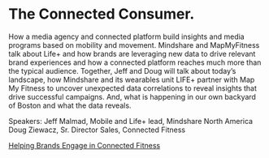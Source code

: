 # The Connected Consumer. 
How a media agency and connected platform build insights and media programs based on mobility and movement. Mindshare and MapMyFitness talk about Life+ and how brands are leveraging new data to drive relevant brand experiences and how a connected platform reaches much more than the typical audience. Together, Jeff and Doug will talk about today’s landscape, how Mindshare and its wearables unit LIFE+ partner with Map My Fitness to uncover unexpected data correlations to reveal insights that drive successful campaigns. And, what is happening in our own backyard of Boston and what the data reveals.

Speakers:
Jeff Malmad, Mobile and Life+ lead, Mindshare North America
Doug Ziewacz, Sr. Director Sales, Connected Fitness 


[Helping Brands Engage in Connected Fitness](http://about.mapmyfitness.com/2013/10/connected-fitness-gathers-at-advertising-week/)
